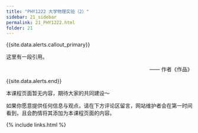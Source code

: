 ```yaml
---
title: "PHY1222 大学物理实验（2）"
sidebar: 21_sidebar
permalink: 21_PHY1222.html
folder: 21
---
```


{{site.data.alerts.callout_primary}}
<p>这里有一段引用。</p>
<p align="right">—— 作者《作品》</p>

{{site.data.alerts.end}}

本课程页面暂无内容，期待大家的共同建设～

如果你愿意提供任何信息与观点，请在下方评论区留言，网站维护者会在第一时间看到，且会酌情将其添加为本课程页面的内容。

{% include links.html %}

